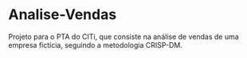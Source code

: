 # Analise-Vendas
Projeto para o PTA do CITi, que consiste na análise de vendas de uma empresa fictícia, seguindo a metodologia CRISP-DM.

